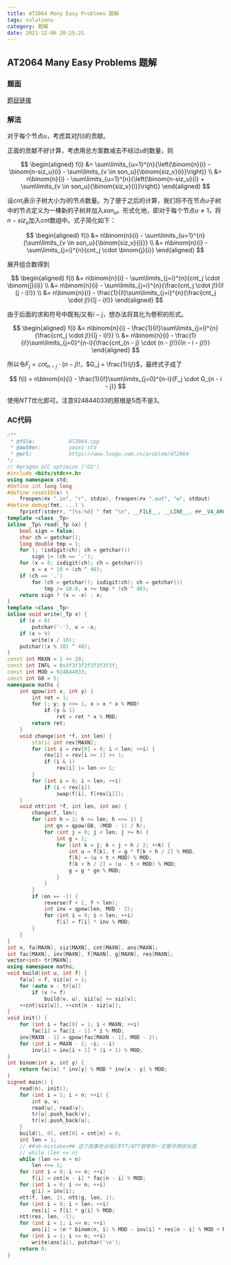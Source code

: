 ```yaml
---
title: AT2064 Many Easy Problems 题解
tags: solutions
category: 题解
date: 2021-12-06 20:25:21
---
```


## AT2064 Many Easy Problems 题解
<!-- more -->

### 题面

[题目链接](https://www.luogu.com.cn/problem/AT2064)

### 解法

对于每个节点$u$，考虑其对$f(i)$的贡献。

正面的贡献不好计算，考虑用总方案数减去不经过$u$的数量，则

$$
\begin{aligned}
f(i) &= \sum\limits_{u=1}^{n}{\left(\binom{n}{i} - \binom{n-siz_u}{i} - \sum\limits_{v \in son_u}{\binom{siz_v}{i}}\right)} \\
&= n\binom{n}{i} - \sum\limits_{u=1}^{n}{\left(\binom{n-siz_u}{i} + \sum\limits_{v \in son_u}{\binom{siz_v}{i}}\right)}
\end{aligned}
$$

设$cnt_i$表示子树大小为$i$的节点数量。为了便于之后的计算，我们将不在节点$u$子树中的节点定义为一棵新的子树并加入$son_u$。形式化地，即对于每个节点$u\neq 1$，将$n-siz_u$加入$cnt$数组中。式子简化如下：

$$
\begin{aligned}
f(i) &= n\binom{n}{i} - \sum\limits_{u=1}^{n}{\sum\limits_{v \in son_u}{\binom{siz_v}{i}}} \\
&= n\binom{n}{i} - \sum\limits_{j=i}^{n}{cnt_j \cdot \binom{j}{i}}
\end{aligned}
$$

展开组合数得到

$$
\begin{aligned}
f(i) &= n\binom{n}{i} - \sum\limits_{j=i}^{n}{cnt_j \cdot \binom{j}{i}} \\
&= n\binom{n}{i} - \sum\limits_{j=i}^{n}{\frac{cnt_j \cdot j!}{i! (j - i)!}} \\
&= n\binom{n}{i} - \frac{1}{i!}\sum\limits_{j=i}^{n}{\frac{cnt_j \cdot j!}{(j - i)!}}
\end{aligned}
$$

由于后面的求和符号中既有$j$又有$i-j$，想办法将其化为卷积的形式。

$$
\begin{aligned}
f(i) &= n\binom{n}{i} - \frac{1}{i!}\sum\limits_{j=i}^{n}{\frac{cnt_j \cdot j!}{(j - i)!}} \\
&= n\binom{n}{i} - \frac{1}{i!}\sum\limits_{j=0}^{n-i}{\frac{cnt_{n - j} \cdot (n - j)!}{(n - i - j)!}}
\end{aligned}
$$

所以令$F_j = cnt_{n - j} \cdot (n - j)!$，$G_j = \frac{1}{j!}$，最终式子成了

$$
f(i) = n\binom{n}{i} - \frac{1}{i!}\sum\limits_{j=0}^{n-i}{F_j \cdot G_{n - i - j}}
$$

使用$NTT$优化即可。注意$924844033$的原根是$5$而不是$3$。

### AC代码

```cpp
/**
 * @file:           AT2064.cpp
 * @author:         yaoxi-std
 * @url:            https://www.luogu.com.cn/problem/AT2064
*/
// #pragma GCC optimize ("O2")
#include <bits/stdc++.h>
using namespace std;
#define int long long
#define resetIO(x) \
    freopen(#x ".in", "r", stdin), freopen(#x ".out", "w", stdout)
#define debug(fmt, ...) \
    fprintf(stderr, "[%s:%d] " fmt "\n", __FILE__, __LINE__, ##__VA_ARGS__)
template <class _Tp>
inline _Tp& read(_Tp &x) {
    bool sign = false;
    char ch = getchar();
    long double tmp = 1;
    for (; !isdigit(ch); ch = getchar())
        sign |= (ch == '-');
    for (x = 0; isdigit(ch); ch = getchar())
        x = x * 10 + (ch ^ 48);
    if (ch == '.')
        for (ch = getchar(); isdigit(ch); ch = getchar())
            tmp /= 10.0, x += tmp * (ch ^ 48);
    return sign ? (x = -x) : x;
}
template <class _Tp>
inline void write(_Tp x) {
    if (x < 0)
        putchar('-'), x = -x;
    if (x > 9)
        write(x / 10);
    putchar((x % 10) ^ 48);
}
const int MAXN = 1 << 20;
const int INFL = 0x3f3f3f3f3f3f3f3f;
const int MOD = 924844033;
const int G0 = 5;
namespace maths {
    int qpow(int x, int y) {
        int ret = 1;
        for (; y; y >>= 1, x = x * x % MOD)
            if (y & 1)
                ret = ret * x % MOD;
        return ret;
    }
    void change(int *f, int len) {
        static int rev[MAXN];
        for (int i = rev[0] = 0; i < len; ++i) {
            rev[i] = rev[i >> 1] >> 1;
            if (i & 1)
                rev[i] |= len >> 1;
        }
        for (int i = 0; i < len; ++i)
            if (i < rev[i])
                swap(f[i], f[rev[i]]);
    }
    void ntt(int *f, int len, int on) {
        change(f, len);
        for (int h = 2; h <= len; h <<= 1) {
            int gn = qpow(G0, (MOD - 1) / h);
            for (int j = 0; j < len; j += h) {
                int g = 1;
                for (int k = j; k < j + h / 2; ++k) {
                    int u = f[k], t = g * f[k + h / 2] % MOD;
                    f[k] = (u + t + MOD) % MOD;
                    f[k + h / 2] = (u - t + MOD) % MOD;
                    g = g * gn % MOD;
                }
            }
        }
        if (on == -1) {
            reverse(f + 1, f + len);
            int inv = qpow(len, MOD - 2);
            for (int i = 0; i < len; ++i)
                f[i] = f[i] * inv % MOD;
        }
    }
}
int n, fa[MAXN], siz[MAXN], cnt[MAXN], ans[MAXN];
int fac[MAXN], inv[MAXN], f[MAXN], g[MAXN], res[MAXN];
vector<int> tr[MAXN];
using namespace maths;
void build(int u, int f) {
    fa[u] = f, siz[u] = 1;
    for (auto v : tr[u])
        if (v != f)
            build(v, u), siz[u] += siz[v];
    ++cnt[siz[u]], ++cnt[n - siz[u]];
}
void init() {
    for (int i = fac[0] = 1; i < MAXN; ++i)
        fac[i] = fac[i - 1] * i % MOD;
    inv[MAXN - 1] = qpow(fac[MAXN - 1], MOD - 2);
    for (int i = MAXN - 2; ~i; --i)
        inv[i] = inv[i + 1] * (i + 1) % MOD;
}
int binom(int x, int y) {
    return fac[x] * inv[y] % MOD * inv[x - y] % MOD;
}
signed main() {
    read(n), init();
    for (int i = 1; i < n; ++i) {
        int u, v;
        read(u), read(v);
        tr[u].push_back(v);
        tr[v].push_back(u);
    }
    build(1, 0), cnt[0] = cnt[n] = 0;
    int len = 1;
    // ##sb-mistakes## 这个故事告诉我们FFT/NTT做卷积一定要开两倍长度
    // while (len <= n)
    while (len <= n + n)
        len <<= 1;
    for (int i = 0; i <= n; ++i)
        f[i] = cnt[n - i] * fac[n - i] % MOD;
    for (int i = 0; i <= n; ++i)
        g[i] = inv[i];
    ntt(f, len, 1), ntt(g, len, 1);
    for (int i = 0; i < len; ++i)
        res[i] = f[i] * g[i] % MOD;
    ntt(res, len, -1);
    for (int i = 1; i <= n; ++i)
        ans[i] = (n * binom(n, i) % MOD - inv[i] * res[n - i] % MOD + MOD) % MOD;
    for (int i = 1; i <= n; ++i)
        write(ans[i]), putchar('\n');
    return 0;
}
```